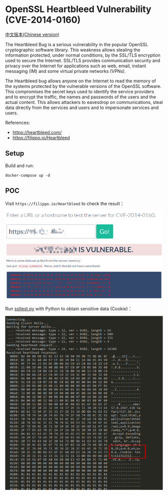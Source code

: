 # OpenSSL Heartbleed Vulnerability (CVE-2014-0160)

[中文版本(Chinese version)](README.zh-cn.md)

The Heartbleed Bug is a serious vulnerability in the popular OpenSSL cryptographic software library. This weakness allows stealing the information protected, under normal conditions, by the SSL/TLS encryption used to secure the Internet. SSL/TLS provides communication security and privacy over the Internet for applications such as web, email, instant messaging (IM) and some virtual private networks (VPNs).

The Heartbleed bug allows anyone on the Internet to read the memory of the systems protected by the vulnerable versions of the OpenSSL software. This compromises the secret keys used to identify the service providers and to encrypt the traffic, the names and passwords of the users and the actual content. This allows attackers to eavesdrop on communications, steal data directly from the services and users and to impersonate services and users.

References:

- https://heartbleed.com/
- https://filippo.io/Heartbleed

## Setup

Build and run:

```
docker-compose up -d
```

## POC

Visit `https://filippo.io/Heartbleed` to check the result：

![](1.png)

Run [ssltest.py](ssltest.py) with Python to obtain sensitive data (Cookie)：

![](2.png)
